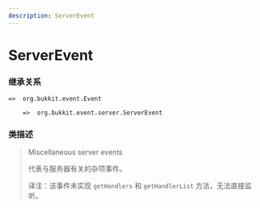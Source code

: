 ```yaml
---
description: ServerEvent
---
```


# ServerEvent

### 继承关系

    =>  org.bukkit.event.Event

        =>  org.bukkit.event.server.ServerEvent

### 类描述

> Miscellaneous server events
> 
> <p>
> 
> 代表与服务器有关的杂项事件。
> 
> <p>
> 
> 译注：该事件未实现 `getHandlers` 和 `getHandlerList` 方法，无法直接监听。